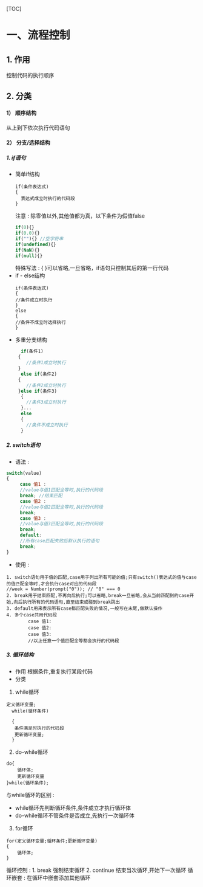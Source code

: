 [TOC]
# 一、流程控制
## 1. 作用
控制代码的执行顺序
## 2. 分类
#### 1） 顺序结构
从上到下依次执行代码语句
#### 2） 分支/选择结构
##### 1. if语句
+ 简单if结构
  ``` text
  if(条件表达式)
  {
  	表达式成立时执行的代码段
  }
  ```
  注意 : 除零值以外,其他值都为真，以下条件为假值false
  ```javascript
  if(0){}
  if(0.0){}
  if(""){} //空字符串
  if(undefined){}
  if(NaN){}
  if(null){}
  ```
  特殊写法 :
  	{ }可以省略,一旦省略，if语句只控制其后的第一行代码
+ if - else结构
	```text
	if(条件表达式)
  {
  	//条件成立时执行
  }
  else
  {
  	//条件不成立时选择执行
  }
  ```
+ 多重分支结构
    ```javascript
      if(条件1)
     {
       	//条件1成立时执行
     }
      else if(条件2)
     {
       	//条件2成立时执行
     }else if(条件3)
      {
       	//条件3成立时执行
      }...
      else
      {
       	//条件不成立时执行
      }
    ```

##### 2. switch语句



+ 语法 :
```javascript
switch(value)
{
	 case 值1 :
	 //value与值1匹配全等时,执行的代码段
	 break; //结束匹配
	 case 值2 :
	 //value与值2匹配全等时,执行的代码段
	 break;
	 case 值3 :
     //value与值3匹配全等时,执行的代码段
	 break;
	 default:
 	 //所有case匹配失败后默认执行的语句
 	 break;
}
```
+ 使用 :
```text
1. switch语句用于值的匹配,case用于列出所有可能的值;只有switch()表达式的值与case的值匹配全等时,才会执行case对应的代码段
//week = Number(prompt("0")); // "0" === 0
2. break用于结束匹配,不再向后执行;可以省略,break一旦省略,会从当前匹配到的case开始,向后执行所有的代码语句,直至结束或碰到break跳出
3. default用来表示所有case都匹配失败的情况,一般写在末尾,做默认操作
4. 多个case共用代码段
  		case 值1:
  		case 值2:
  		case 值3:
  		//以上任意一个值匹配全等都会执行的代码段
```

##### 3. 循环结构
+ 作用
根据条件,重复执行某段代码
+ 分类
1. while循环
```text
定义循环变量;
  while(循环条件)
  
  {
   条件满足时执行的代码段
   更新循环变量;
  }
```
2. do-while循环
```text
do{
	循环体;
	更新循环变量
}while(循环条件);
```
与while循环的区别 :
+ while循环先判断循环条件,条件成立才执行循环体
+ do-while循环不管条件是否成立,先执行一次循环体

3. for循环
```text
for(定义循环变量;循环条件;更新循环变量)
{
	循环体;
}
```
循环控制 :
 	1. break 强制结束循环
 	2. continue 结束当次循环,开始下一次循环
    循环嵌套 :
    在循环中嵌套添加其他循环

